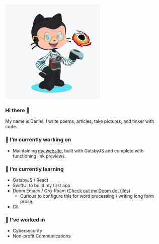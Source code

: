 <img src="https://github.com/dschapman/dschapman/blob/master/daniel-octocat.png" alt="my octocat" width="300"/>

### Hi there 👋 

My name is Daniel. I write poems, articles, take pictures, and tinker with code.

### 🔭 I’m currently working on 
- Maintaining [my website](/dschapman/my-website), built with GatsbyJS and complete with functioning link previews.

### 🌱 I’m currently learning 
- GatsbyJS / React
- SwiftUI to build my first app
- Doom Emacs / Org-Roam ([Check out my Doom dot files](https://github.com/dschapman/.dot_files/tree/master/.doom.d))
  - Curious to configure this for word processing / writing long form prose.
- Git

### 💼 I've worked in
- Cybersecurity
- Non-profit Communications

<!--
**dschapman/dschapman** is a ✨ _special_ ✨ repository because its `README.md` (this file) appears on your GitHub profile.

Here are some ideas to get you started:

- 🔭 I’m currently working on ...
- 🌱 I’m currently learning ...
- 👯 I’m looking to collaborate on ...
- 🤔 I’m looking for help with ...
- 💬 Ask me about ...
- 📫 How to reach me: ...
- 😄 Pronouns: ...
- ⚡ Fun fact: ...
-->
